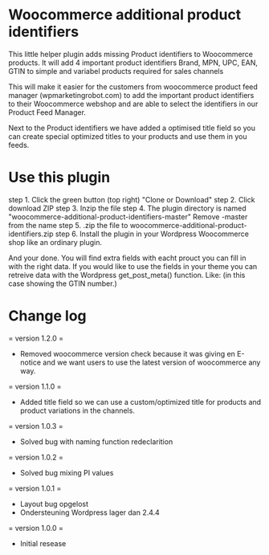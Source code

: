 # Woocommerce additional product identifiers
This little helper plugin adds missing Product identifiers to Woocommerce products. It will add 4 important product identifiers Brand, MPN, UPC, EAN, GTIN to simple and variabel products required for sales channels

This will make it easier for the customers from woocommerce product feed manager (wpmarketingrobot.com) to add the important product identifiers to their Woocommerce webshop and are able to select the identifiers in our Product Feed Manager.

Next to the Product identifiers we have added a optimised title field so you can create special optimized titles to your products and use them in you feeds.

# Use this plugin
step 1. Click the green button (top right) "Clone or Download"
step 2. Click download ZIP
step 3. Inzip the file
step 4. The plugin directory is named "woocommerce-additional-product-identifiers-master" Remove -master from the name
step 5. .zip the file to woocommerce-additional-product-identifiers.zip
step 6. Install the plugin in your Wordpress Woocommerce shop like an ordinary plugin. 

And your done. You will find extra fields with eacht prouct you can fill in with the right data.
If you would like to use the fields in your theme you can retreive data with the Wordpress get_post_meta() function.
Like: <?php echo get_post_meta( get_the_ID(), '_wpmr_gtin', true ); ?> (in this case showing the GTIN number.)

# Change log
= version 1.2.0 = 
* Removed woocommerce version check because it was giving en E-notice and we want users to use the latest version of woocommerce any way.

= version 1.1.0 = 
* Added title field so we can use a custom/optimized title for products and product variations in the channels.

= version 1.0.3 = 
* Solved bug with naming function redeclarition

= version 1.0.2 = 
* Solved bug mixing PI values
	
= version 1.0.1 = 
* Layout bug opgelost
* Ondersteuning Wordpress lager dan 2.4.4
	
= version 1.0.0 =
* Initial resease
